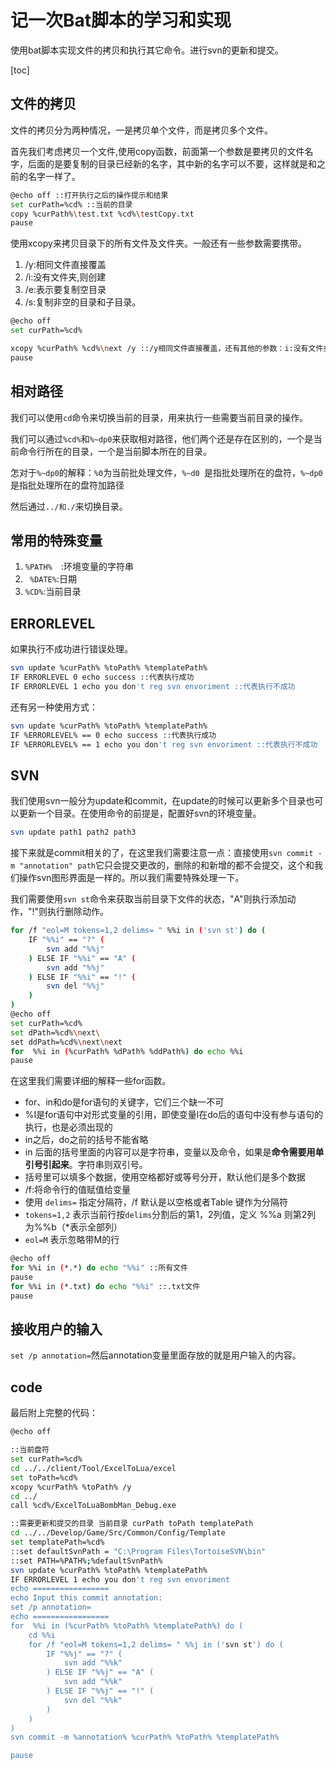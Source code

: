 # 记一次Bat脚本的学习和实现

使用bat脚本实现文件的拷贝和执行其它命令。进行svn的更新和提交。

[toc]

## 文件的拷贝

文件的拷贝分为两种情况，一是拷贝单个文件，而是拷贝多个文件。

首先我们考虑拷贝一个文件,使用copy函数，前面第一个参数是要拷贝的文件名字，后面的是要复制的目录已经新的名字，其中新的名字可以不要，这样就是和之前的名字一样了。

```bash
@echo off ::打开执行之后的操作提示和结果
set curPath=%cd% ::当前的目录
copy %curPath%\test.txt %cd%\testCopy.txt
pause
```

使用xcopy来拷贝目录下的所有文件及文件夹。一般还有一些参数需要携带。

1. /y:相同文件直接覆盖
2. /i:没有文件夹,则创建
3. /e:表示要复制空目录
4. /s:复制非空的目录和子目录。

```bash
@echo off
set curPath=%cd%

xcopy %curPath% %cd%\next /y ::/y相同文件直接覆盖，还有其他的参数：i:没有文件夹
pause
```

## 相对路径

我们可以使用`cd`命令来切换当前的目录，用来执行一些需要当前目录的操作。

我们可以通过`%cd%`和`%~dp0`来获取相对路径，他们两个还是存在区别的，一个是当前命令行所在的目录，一个是当前脚本所在的目录。

怎对于`%~dp0`的解释：`%0`为当前批处理文件，`%~d0 `是指批处理所在的盘符，`%~dp0` 是指批处理所在的盘符加路径

然后通过`../和./`来切换目录。

## 常用的特殊变量

1. `%PATH%  `:环境变量的字符串
2. ` %DATE%`:日期
3. `%CD%`:当前目录

## ERRORLEVEL

如果执行不成功进行错误处理。

```bash
svn update %curPath% %toPath% %templatePath%
IF ERRORLEVEL 0 echo success ::代表执行成功
IF ERRORLEVEL 1 echo you don't reg svn envoriment ::代表执行不成功
```

还有另一种使用方式：

```bash
svn update %curPath% %toPath% %templatePath%
IF %ERRORLEVEL% == 0 echo success ::代表执行成功
IF %ERRORLEVEL% == 1 echo you don't reg svn envoriment ::代表执行不成功
```

## SVN

我们使用svn一般分为update和commit，在update的时候可以更新多个目录也可以更新一个目录。在使用命令的前提是，配置好svn的环境变量。

```bash
svn update path1 path2 path3
```

接下来就是commit相关的了，在这里我们需要注意一点：直接使用`svn commit -m "annotation" path`它只会提交更改的，删除的和新增的都不会提交，这个和我们操作svn图形界面是一样的。所以我们需要特殊处理一下。

我们需要使用`svn st`命令来获取当前目录下文件的状态，"A"则执行添加动作，"!"则执行删除动作。

```bash
for /f "eol=M tokens=1,2 delims= " %%i in ('svn st') do (
    IF "%%i" == "?" (
        svn add "%%j"
    ) ELSE IF "%%i" == "A" (
        svn add "%%j"
    ) ELSE IF "%%i" == "!" (
        svn del "%%j"
    )
)
@echo off
set curPath=%cd%
set dPath=%cd%\next\
set ddPath=%cd%\next\next
for  %%i in (%curPath% %dPath% %ddPath%) do echo %%i
pause
```

在这里我们需要详细的解释一些for函数。

* for、in和do是for语句的关键字，它们三个缺一不可
* %I是for语句中对形式变量的引用，即使变量l在do后的语句中没有参与语句的执行，也是必须出现的
* in之后，do之前的括号不能省略
* in 后面的括号里面的内容可以是字符串，变量以及命令，如果是**命令需要用单引号引起来**。字符串则双引号。
* 括号里可以填多个数据，使用空格都好或等号分开，默认他们是多个数据
* /f:将命令行的值赋值给变量
* 使用 `delims=` 指定分隔符，/f 默认是以空格或者Table 键作为分隔符
* `tokens=1,2` 表示当前行按`delims`分割后的第1，2列值，定义 %%a 则第2列为%%b（*表示全部列）
* `eol=M` 表示忽略带M的行

```bash
@echo off
for %%i in (*.*) do echo "%%i" ::所有文件
pause
for %%i in (*.txt) do echo "%%i" ::.txt文件
pause

```

## 接收用户的输入

`set /p annotation=`然后annotation变量里面存放的就是用户输入的内容。

## code

最后附上完整的代码：

```bash
@echo off

::当前盘符
set curPath=%cd%
cd ../../client/Tool/ExcelToLua/excel
set toPath=%cd%
xcopy %curPath% %toPath% /y
cd ../
call %cd%/ExcelToLuaBombMan_Debug.exe

::需要更新和提交的目录 当前目录 curPath toPath templatePath
cd ../../Develop/Game/Src/Common/Config/Template
set templatePath=%cd%
::set defaultSvnPath = "C:\Program Files\TortoiseSVN\bin"
::set PATH=%PATH%;%defaultSvnPath%
svn update %curPath% %toPath% %templatePath%
IF ERRORLEVEL 1 echo you don't reg svn envoriment
echo =================
echo Input this commit annotation:
set /p annotation=
echo =================
for  %%i in (%curPath% %toPath% %templatePath%) do (
    cd %%i
    for /f "eol=M tokens=1,2 delims= " %%j in ('svn st') do (
        IF "%%j" == "?" (
            svn add "%%k"
        ) ELSE IF "%%j" == "A" (
            svn add "%%k"
        ) ELSE IF "%%j" == "!" (
            svn del "%%k"
        ) 
    )
)
svn commit -m %annotation% %curPath% %toPath% %templatePath%

pause

```

